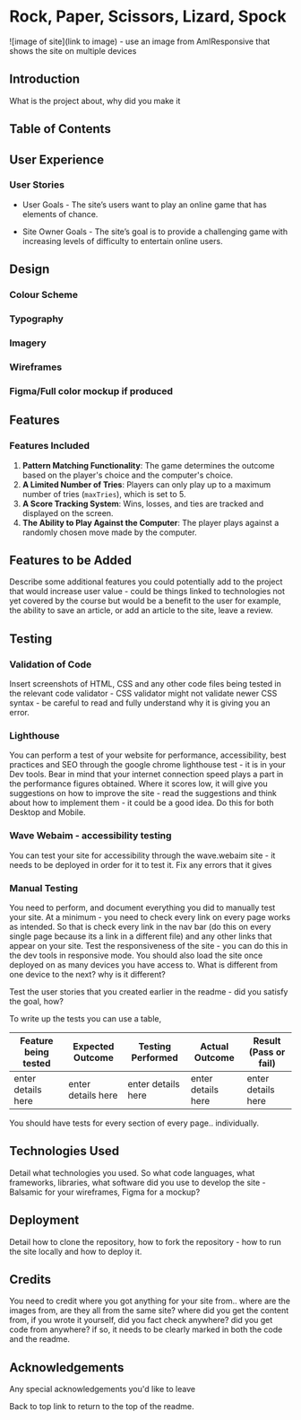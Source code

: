 # Rock, Paper, Scissors, Lizard, Spock

![image of site](link to image) - use an image from AmIResponsive that shows the site on multiple devices

## Introduction

What is the project about, why did you make it

## Table of Contents

## User Experience

### User Stories

- User Goals - The site’s users want to play an online game that has elements of chance.

- Site Owner Goals - The site’s goal is to provide a challenging game with increasing levels of difficulty to entertain online users.

## Design

### Colour Scheme

### Typography

### Imagery

### Wireframes

### Figma/Full color mockup if produced

## Features

### Features Included

1. **Pattern Matching Functionality**: The game determines the outcome based on the player's choice and the computer's choice.
2. **A Limited Number of Tries**: Players can only play up to a maximum number of tries (`maxTries`), which is set to 5.
3. **A Score Tracking System**: Wins, losses, and ties are tracked and displayed on the screen.
4. **The Ability to Play Against the Computer**: The player plays against a randomly chosen move made by the computer.

## Features to be Added

Describe some additional features you could potentially add to the project that would increase user value - could be things linked to technologies not yet covered by the course but would be a benefit to the user for example, the ability to save an article, or add an article to the site, leave a review.

## Testing

### Validation of Code

Insert screenshots of HTML, CSS and any other code files being tested in the relevant code validator - CSS validator might not validate newer CSS syntax - be careful to read and fully understand why it is giving you an error.

### Lighthouse

You can perform a test of your website for performance, accessibility, best practices and SEO through the google chrome lighthouse test - it is in your Dev tools. Bear in mind that your internet connection speed plays a part in the performance figures obtained. Where it scores low, it will give you suggestions on how to improve the site - read the suggestions and think about how to implement them - it could be a good idea.
Do this for both Desktop and Mobile.

### Wave Webaim - accessibility testing

You can test your site for accessibility through the wave.webaim site - it needs to be deployed in order for it to test it. Fix any errors that it gives

### Manual Testing

You need to perform, and document everything you did to manually test your site.
At a minimum - you need to check every link on every page works as intended.
So that is check every link in the nav bar (do this on every single page because its a link in a different file) and any other links that appear on your site.
Test the responsiveness of the site - you can do this in the dev tools in responsive mode.
You should also load the site once deployed on as many devices you have access to. What is different from one device to the next? why is it different?

Test the user stories that you created earlier in the readme - did you satisfy the goal, how?

To write up the tests you can use a table,

| Feature being tested | Expected Outcome   | Testing Performed  | Actual Outcome     | Result (Pass or fail) |
| -------------------- | ------------------ | ------------------ | ------------------ | --------------------- |
| enter details here   | enter details here | enter details here | enter details here | enter details here    |

You should have tests for every section of every page.. individually.

## Technologies Used

Detail what technologies you used. So what code languages, what frameworks, libraries, what software did you use to develop the site - Balsamic for your wireframes, Figma for a mockup?

## Deployment

Detail how to clone the repository, how to fork the repository - how to run the site locally and how to deploy it.

## Credits

You need to credit where you got anything for your site from.. where are the images from, are they all from the same site? where did you get the content from, if you wrote it yourself, did you fact check anywhere? did you get code from anywhere? if so, it needs to be clearly marked in both the code and the readme.

## Acknowledgements

Any special acknowledgements you'd like to leave

Back to top link to return to the top of the readme.
